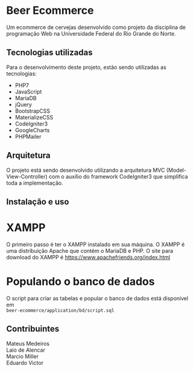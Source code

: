 # Beer Ecommerce

Um ecommerce de cervejas desenvolvido como projeto da disciplina de programação Web na Universidade Federal do 
Rio Grande do Norte.

## Tecnologias utilizadas
Para o desenvolvimento deste projeto, estão sendo utilizadas as tecnologias:

* PHP7  
* JavaScript  
* MariaDB  
* jQuery  
* BootstrapCSS  
* MaterializeCSS  
* CodeIgniter3 
* GoogleCharts  
* PHPMailer

## Arquitetura

O projeto está sendo desenvolvido utilizando a arquitetura MVC (Model-View-Controller) com o auxílio do framework CodeIgniter3 que simplifica toda a implementação.

## Instalação e uso

# XAMPP

O primeiro passo é ter o XAMPP instalado em sua máquina. O XAMPP é uma distribuição Apache que contém o MariaDB e PHP.
O site para download do XAMPP é https://www.apachefriends.org/index.html

# Populando o banco de dados
O script para criar as tabelas e popular o banco de dados está disponível em  
`beer-ecommerce/application/bd/script.sql`

## Contribuintes

Mateus Medeiros  
Laio de Alencar  
Marcio Miller  
Eduardo Victor  
